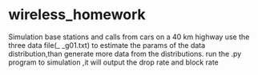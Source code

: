 # wireless_homework
Simulation base stations and calls from cars on a 40 km highway
use the three data file(_ _g01.txt) to estimate the params of the data distribution,than generate more data from the distributions.
run the .py program to simulation ,it will output the drop rate and block rate
